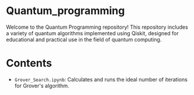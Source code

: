 # Quantum_programming

Welcome to the Quantum Programming repository! This repository includes a variety of quantum algorithms implemented using Qiskit, designed for educational and practical use in the field of quantum computing.


# Contents

- `Grover_Search.ipynb`: Calculates and runs the ideal number of iterations for Grover's algorithm.
